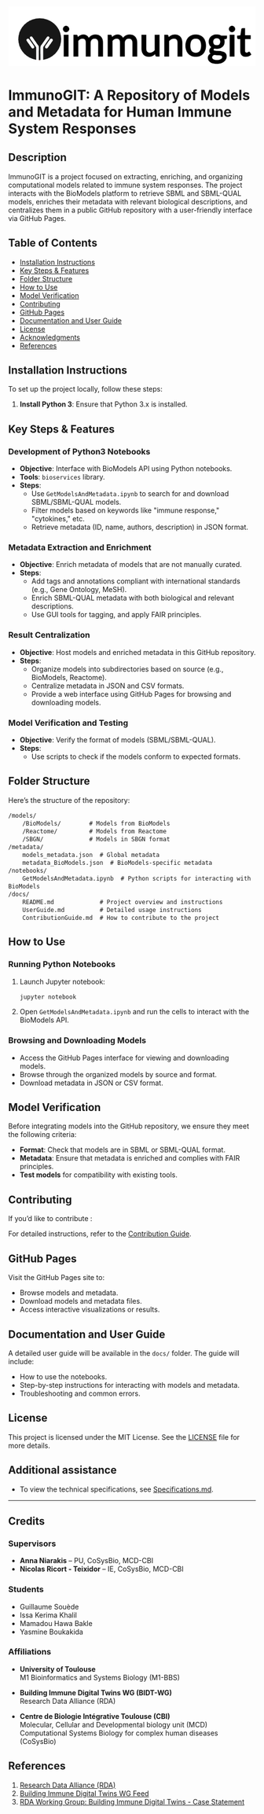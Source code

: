 ![image](raw/logo.png)

# ImmunoGIT: A Repository of Models and Metadata for Human Immune System Responses

## Description
ImmunoGIT is a project focused on extracting, enriching, and organizing computational models related to immune system responses. The project interacts with the BioModels platform to retrieve SBML and SBML-QUAL models, enriches their metadata with relevant biological descriptions, and centralizes them in a public GitHub repository with a user-friendly interface via GitHub Pages.

## Table of Contents
- [Installation Instructions](#installation-instructions)
- [Key Steps & Features](#key-steps--features)
- [Folder Structure](#folder-structure)
- [How to Use](#how-to-use)
- [Model Verification](#model-verification)
- [Contributing](#contributing)
- [GitHub Pages](#github-pages)
- [Documentation and User Guide](#documentation-and-user-guide)
- [License](#license)
- [Acknowledgments](#acknowledgments)
- [References](#references)

## Installation Instructions
To set up the project locally, follow these steps:

1. **Install Python 3**: Ensure that Python 3.x is installed.

## Key Steps & Features

### Development of Python3 Notebooks
- **Objective**: Interface with BioModels API using Python notebooks.
- **Tools**: `bioservices` library.
- **Steps**:
    - Use `GetModelsAndMetadata.ipynb` to search for and download SBML/SBML-QUAL models.
    - Filter models based on keywords like "immune response," "cytokines," etc.
    - Retrieve metadata (ID, name, authors, description) in JSON format.

### Metadata Extraction and Enrichment
- **Objective**: Enrich metadata of models that are not manually curated.
- **Steps**:
    - Add tags and annotations compliant with international standards (e.g., Gene Ontology, MeSH).
    - Enrich SBML-QUAL metadata with both biological and relevant descriptions.
    - Use GUI tools for tagging, and apply FAIR principles.

### Result Centralization
- **Objective**: Host models and enriched metadata in this GitHub repository.
- **Steps**:
    - Organize models into subdirectories based on source (e.g., BioModels, Reactome).
    - Centralize metadata in JSON and CSV formats.
    - Provide a web interface using GitHub Pages for browsing and downloading models.

### Model Verification and Testing
- **Objective**: Verify the format of models (SBML/SBML-QUAL).
- **Steps**:
    - Use scripts to check if the models conform to expected formats.

## Folder Structure
Here’s the structure of the repository:
```
/models/
    /BioModels/        # Models from BioModels
    /Reactome/         # Models from Reactome
    /SBGN/             # Models in SBGN format
/metadata/
    models_metadata.json  # Global metadata
    metadata_BioModels.json  # BioModels-specific metadata
/notebooks/
    GetModelsAndMetadata.ipynb  # Python scripts for interacting with BioModels
/docs/
    README.md             # Project overview and instructions
    UserGuide.md          # Detailed usage instructions
    ContributionGuide.md  # How to contribute to the project
```

## How to Use

### Running Python Notebooks
1. Launch Jupyter notebook:
    ```bash
    jupyter notebook
    ```
2. Open `GetModelsAndMetadata.ipynb` and run the cells to interact with the BioModels API.

### Browsing and Downloading Models
- Access the GitHub Pages interface for viewing and downloading models.
- Browse through the organized models by source and format.
- Download metadata in JSON or CSV format.

## Model Verification

Before integrating models into the GitHub repository, we ensure they meet the following criteria:
- **Format**: Check that models are in SBML or SBML-QUAL format.
- **Metadata**: Ensure that metadata is enriched and complies with FAIR principles.
- **Test models** for compatibility with existing tools.

## Contributing

If you’d like to contribute :

For detailed instructions, refer to the [Contribution Guide](docs/ContributionGuide.md).

## GitHub Pages

Visit the GitHub Pages site to:
- Browse models and metadata.
- Download models and metadata files.
- Access interactive visualizations or results.

## Documentation and User Guide

A detailed user guide will be available in the `docs/` folder. The guide will include:
- How to use the notebooks.
- Step-by-step instructions for interacting with models and metadata.
- Troubleshooting and common errors.

## License

This project is licensed under the MIT License. See the [LICENSE](LICENSE) file for more details.

## Additional assistance
- To view the technical specifications, see [Specifications.md](Specifications.md).

---

## Credits

### Supervisors
- **Anna Niarakis** – PU, CoSysBio, MCD-CBI  
- **Nicolas Ricort - Teixidor** – IE, CoSysBio, MCD-CBI

### Students
- Guillaume Souède  
- Issa Kerima Khalil  
- Mamadou Hawa Bakle  
- Yasmine Boukakida

### Affiliations
- **University of Toulouse**  
M1 Bioinformatics and Systems Biology (M1-BBS)

- **Building Immune Digital Twins WG (BIDT-WG)**  
    Research Data Alliance (RDA)

- **Centre de Biologie Intégrative Toulouse (CBI)**  
Molecular, Cellular and Developmental biology unit (MCD)  
Computational Systems Biology for complex human diseases (CoSysBio)

## References

1. [Research Data Alliance (RDA)](https://www.rd-alliance.org/about-the-rda/)
2. [Building Immune Digital Twins WG Feed](https://www.rd-alliance.org/groups/building-immune-digital-twins-wg/activity/)
3. [RDA Working Group: Building Immune Digital Twins - Case Statement](https://www.rd-alliance.org/wp-content/uploads/2024/03/Building-Immunge-Digital-Twins-WG_Case_Statement_Revised.pdf)
